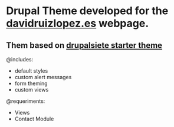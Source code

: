 Drupal Theme developed for the [davidruizlopez.es](davidruizlopez.es 'Portfolio web de David Ruiz López') webpage.
==================================================================================================================
Them based on [drupalsiete starter theme](https://github.com/sergiocerrutti/drupalsiete "Sergio Cerrutti Drupal starter theme")
-----

@includes:

*  default styles
*  custom alert messages
*  form theming
*  custom views

@requeriments:

*  Views
*  Contact Module